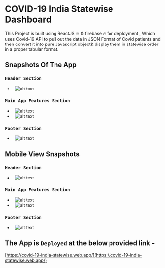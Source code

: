 # COVID-19 India Statewise Dashboard

This Project is built using ReactJS ⚛ & firebase 🔥 for deployment , Which uses Covid-19 API to pull out the data in JSON Format of Covid patients and then convert it into pure Javascript object& display them in statewise order in a proper tabular format.

## Snapshots Of The App
### `Header Section`
- &nbsp; ![alt text](https://github.com/sarwar1227/covid-19-india-statewise/blob/main/src/components/stateWise/outputs/1.png?raw=true)
### `Main App Features Section`
- &nbsp; ![alt text](https://github.com/sarwar1227/covid-19-india-statewise/blob/main/src/components/stateWise/outputs/2.png?raw=true)
- &nbsp; ![alt text](https://github.com/sarwar1227/covid-19-india-statewise/blob/main/src/components/stateWise/outputs/3.png?raw=true)
### `Footer Section`
- &nbsp; ![alt text](https://github.com/sarwar1227/covid-19-india-statewise/blob/main/src/components/stateWise/outputs/4.png?raw=true)

## Mobile View Snapshots
### `Header Section`
- &nbsp; ![alt text](https://github.com/sarwar1227/covid-19-india-statewise/blob/main/src/components/stateWise/outputs/5.jpg?raw=true)
### `Main App Features Section`
- &nbsp; ![alt text](https://github.com/sarwar1227/covid-19-india-statewise/blob/main/src/components/stateWise/outputs/6.jpg?raw=true)
- &nbsp; ![alt text](https://github.com/sarwar1227/covid-19-india-statewise/blob/main/src/components/stateWise/outputs/7.jpg?raw=true)
### `Footer Section`
- &nbsp; ![alt text](https://github.com/sarwar1227/covid-19-india-statewise/blob/main/src/components/stateWise/outputs/8.jpg?raw=true)

## The App is `Deployed` at the below provided link - ##
[https://covid-19-india-statewise.web.app/](https://covid-19-india-statewise.web.app/)

